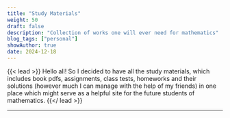 ```yaml
---
title: "Study Materials"
weight: 50
draft: false
description: "Collection of works one will ever need for mathematics"
blog_tags: ["personal"]
showAuthor: true
date: 2024-12-18
---
```


{{< lead >}}
Hello all! So I decided to have all the study materials, which includes book pdfs, assignments, class tests, homeworks and their solutions (however much I can manage with the help of my friends) in one place which might serve as a helpful site for the future students of mathematics.
{{</ lead >}}

---